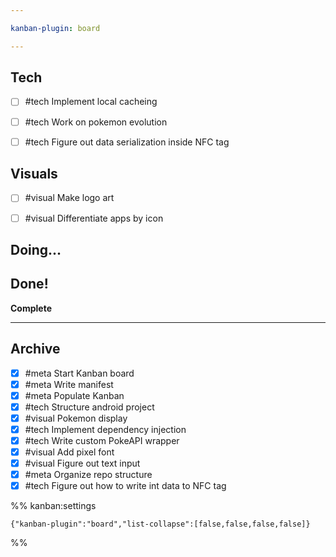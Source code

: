 ```yaml
---

kanban-plugin: board

---
```


## Tech

- [ ] #tech Implement local cacheing
- [ ] #tech Work on pokemon evolution
- [ ] #tech Figure out data serialization inside NFC tag


## Visuals

- [ ] #visual Make logo art
- [ ] #visual Differentiate apps by icon


## Doing...



## Done!

**Complete**


***

## Archive

- [x] #meta Start Kanban board
- [x] #meta Write manifest
- [x] #meta Populate Kanban
- [x] #tech Structure android project
- [x] #visual Pokemon display
- [x] #tech Implement dependency injection
- [x] #tech Write custom PokeAPI wrapper
- [x] #visual Add pixel font
- [x] #visual Figure out text input
- [x] #meta Organize repo structure
- [x] #tech Figure out how to write int data to NFC tag

%% kanban:settings
```
{"kanban-plugin":"board","list-collapse":[false,false,false,false]}
```
%%
